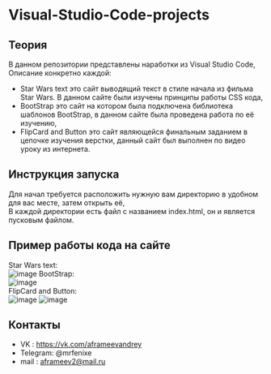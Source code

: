 # Visual-Studio-Code-projects
## Теория
В данном репозитории представлены наработки из Visual Studio Code, Описание конкретно каждой:
- Star Wars text это сайт выводящий текст в стиле начала из фильма Star Wars. В данном сайте были изучены принципы работы CSS кода,
- BootStrap это сайт на котором была подключена библиотека шаблонов BootStrap, в данном сайте была проведена работа по её изучению,
- FlipCard and Button это сайт являющейся финальным заданием в цепочке изучения верстки, данный сайт был выполнен по видео уроку из интернета.
## Инструкция запуска
Для начал требуется расположить нужную вам директорию в удобном для вас месте, затем открыть её,  
В каждой директории есть файл с названием index.html, он и является пусковым файлом.
## Пример работы кода на сайте
Star Wars text:  
![image](https://sun9-37.userapi.com/impg/_sMQDeY3N8us_DYwGZHdLgy40S-SScU1MDmiDA/Ck1-p342CrE.jpg?size=1280x678&quality=96&sign=23f7141bcbeae91e129a02507df5a48c&type=album)
BootStrap:  
![image](https://sun9-53.userapi.com/impg/lzBDW2yA3oLJSX0_eZFdNmqoaPj8IObirciVew/6Gh4Zm-JOtc.jpg?size=1280x673&quality=96&sign=cb565278547ef896677b12f820649dfa&type=album)  
FlipCard and Button:  
![image](https://sun9-76.userapi.com/impg/-zmb2VN1sYSCJnFPnvmE7e2obMKn9gbpMZmlug/aoFoNQ12iwM.jpg?size=1280x682&quality=96&sign=85b1ec32650dc090f85c54520156307b&type=album)
![image](https://sun9-60.userapi.com/impg/vLbWZx9YLKEWE0cGfrGdi1m7p-BQnBu6fVOCbw/TNpxZbNDbAw.jpg?size=1025x698&quality=96&sign=c40235cad76b0b86a8080f4bb5aaf9af&type=album)
## Контакты
- VK : https://vk.com/aframeevandrey
- Telegram: @mrfenixe
- mail : aframeev2@mail.ru
